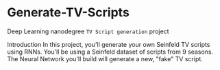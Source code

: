 # Generate-TV-Scripts

Deep Learning nanodegree `TV Script generation` project 

Introduction
In this project, you'll generate your own Seinfeld TV scripts using RNNs. You'll be using a Seinfeld dataset of scripts from 9 seasons. 
The Neural Network you'll build will generate a new, "fake" TV script.
